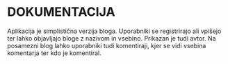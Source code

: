 # DOKUMENTACIJA

Aplikacija je simplistična verzija bloga.
Uporabniki se registrirajo ali vpišejo ter lahko objavljajo bloge z nazivom in vsebino. Prikazan je tudi avtor.
Na posamezni blog lahko uporabniki tudi komentiraji, kjer se vidi vsebina komentarja ter kdo je komentiral.
